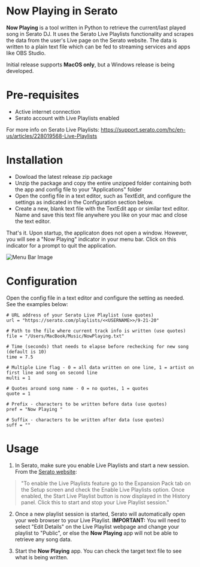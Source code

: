 # __Now Playing__ in Serato
__Now Playing__ is a tool written in Python to retrieve the current/last played song in Serato DJ.  It uses the Serato Live Playlists functionality and scrapes the data from the user's Live page on the Serato website.  The data is written to a plain text file which can be fed to streaming services and apps like OBS Studio. 

Initial release supports __MacOS only__, but a Windows release is being developed.

# Pre-requisites
* Active internet connection
* Serato account with Live Playlists enabled

For more info on Serato Live Playlists: https://support.serato.com/hc/en-us/articles/228019568-Live-Playlists
  
# Installation
* Dowload the latest release zip package
* Unzip the package and copy the entire unzipped folder containing both the app and config file to your "Applications" folder
* Open the config file in a text editor, such as TextEdit, and configure the settings as indicated in the Configuration section below.
* Create a new, blank text file with the TextEdit app or similar text editor. Name and save this text file anywhere you like on your mac and close the text editor.

That's it.  Upon startup, the applicaton does not open a window.  However, you will see a "Now Playing" indicator in your menu bar.  Click on this indicator for a prompt to quit the application.

![Menu Bar Image](https://github.com/e1miran/Now-Playing-Serato/blob/master/menu-bar.png?raw=true)

# Configuration
Open the config file in a text editor and configure the setting as needed.  See the examples below:

```
# URL address of your Serato Live Playlist (use quotes)
url = "https://serato.com/playlists/<<USERNAME>>/9-21-20"

# Path to the file where current track info is written (use quotes)
file = "/Users/MacBook/Music/NowPlaying.txt"

# Time (seconds) that needs to elapse before rechecking for new song (default is 10)
time = 7.5

# Multiple Line flag - 0 = all data written on one line, 1 = artist on first line and song on second line
multi = 1

# Quotes around song name - 0 = no quotes, 1 = quotes
quote = 1

# Prefix - characters to be written before data (use quotes)
pref = "Now Playing "

# Suffix - characters to be written after data (use quotes)
suff = ""
```

# Usage
1. In Serato, make sure you enable Live Playlists and start a new session. From the [Serato website](https://support.serato.com/hc/en-us/articles/228019568-Live-Playlists):

>"To enable the Live Playlists feature go to the Expansion Pack tab on the Setup screen and check the Enable Live Playlists option. Once enabled, the Start Live Playlist button is now displayed in the History panel. Click this to start and stop your Live Playlist session."

2. Once a new playlist session is started, Serato will automatically open your web browser to your Live Playlist. __IMPORTANT:__ You will need to select "Edit Details" on the Live Playlist webpage and change your playlist to "Public", or else the __Now Playing__ app will not be able to retrieve any song data.

3. Start the __Now Playing__ app.  You can check the target text file to see what is being written.
